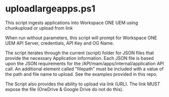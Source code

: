 # uploadlargeapps.ps1
This script ingests applications into Workspace ONE UEM using chunkupload or upload from link

When run without parameters, this script will prompt for Workspace ONE UEM API Server, credentials, API Key and OG Name. 

The script iterates through the current (script) folder for JSON files that provide the necessary Application information.
Each JSON file is based upon the JSON requirements for the /API/mam/apps/internal/application API call.
An additional element called "filepath" must be included with a value of the path and file name to upload. See the examples provided in this repo.

The Script also provides the ability to upload via link (URL). The link MUST expose the file (OneDrive & Google Drive do not do this).
